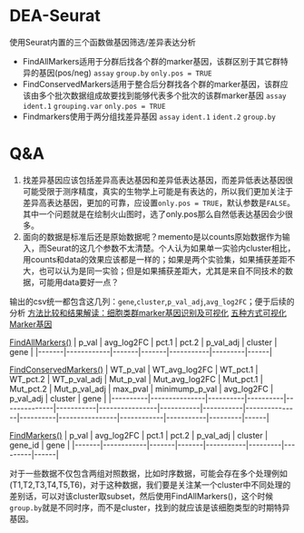 # DEA-Seurat
使用Seurat内置的三个函数做基因筛选/差异表达分析
  - FindAllMarkers适用于分群后找各个群的marker基因，该群区别于其它群特异的基因(pos/neg) `assay` `group.by` `only.pos = TRUE`
  - FindConservedMarkers适用于整合后分群找各个群的marker基因，该群应该由多个批次数据组成故要找到能够代表多个批次的该群marker基因 `assay` `ident.1` `grouping.var` `only.pos = TRUE`
  - Findmarkers使用于两分组找差异基因 `assay` `ident.1` `ident.2` `group.by`

# Q&A
1. 找差异基因应该包括差异高表达基因和差异低表达基因，而差异低表达基因很可能受限于测序精度，真实的生物学上可能是有表达的，所以我们更加关注于差异高表达基因，更加的可靠，应设置`only.pos = TRUE`，默认参数是`FALSE`。其中一个问题就是在绘制火山图时，选了only.pos那么自然低表达基因会少很多。
2. 面向的数据是标准后还是原始数据呢？memento是以counts原始数据作为输入，而Seurat的这几个参数不太清楚。个人认为如果单一实验内cluster相比，用counts和data的效果应该都是一样的；如果是两个实验集，如果捕获差距不大，也可以认为是同一实验；但是如果捕获差距大，尤其是来自不同技术的数据，可能用data要好一点？

输出的csv统一都包含这几列：`gene`,`cluster`,`p_val_adj`,`avg_log2FC`；便于后续的分析
[方法比较和结果解读：细胞类群marker基因识别及可视化](https://mp.weixin.qq.com/s/XA0gP-uYJmgcSQ1VAAYxYA)
[五种方式可视化Marker基因](https://mp.weixin.qq.com/s/iC8oB1LJD3y6y6sI-jdeQg)

[FindAllMarkers()](https://satijalab.org/seurat/reference/findallmarkers)
| p_val | avg_log2FC | pct.1 | pct.2 | p_val_adj | cluster | gene |
|-------|------------|-------|-------|-----------|---------|------|

[FindConservedMarkers()](https://satijalab.org/seurat/reference/findconservedmarkers)
| WT_p_val | WT_avg_log2FC | WT_pct.1 | WT_pct.2 | WT_p_val_adj | Mut_p_val | Mut_avg_log2FC | Mut_pct.1 | Mut_pct.2 | Mut_p_val_adj | max_pval | minimump_p_val | avg_log2FC | p_val_adj | cluster | gene |
|----------|---------------|----------|----------|--------------|-----------|----------------|-----------|-----------|---------------|----------|----------------|------------|-----------|---------|------|

[FindMarkers()](https://satijalab.org/seurat/reference/findmarkers)
| p_val | avg_log2FC | pct.1 | pct.2 | p_val_adj | cluster | gene_id | gene |
|-------|------------|-------|-------|-----------|---------|---------|------|

对于一些数据不仅包含两组对照数据，比如时序数据，可能会存在多个处理例如(T1,T2,T3,T4,T5,T6)，对于这种数据，我们要是关注某一个cluster中不同处理的差别话，可以对该cluster取subset，然后使用FindAllMarkers()，这个时候`group.by`就是不同时序，而不是cluster，找到的就应该是该细胞类型的时期特异基因。